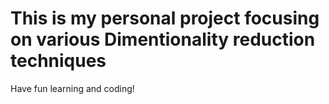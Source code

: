 # This is my personal project focusing on various Dimentionality reduction techniques
Have fun learning and coding!

